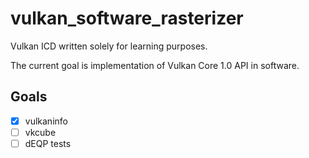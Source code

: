 # vulkan_software_rasterizer

Vulkan ICD written solely for learning purposes.

The current goal is implementation of Vulkan Core 1.0 API in software.

## Goals
- [x] vulkaninfo
- [ ] vkcube
- [ ] dEQP tests